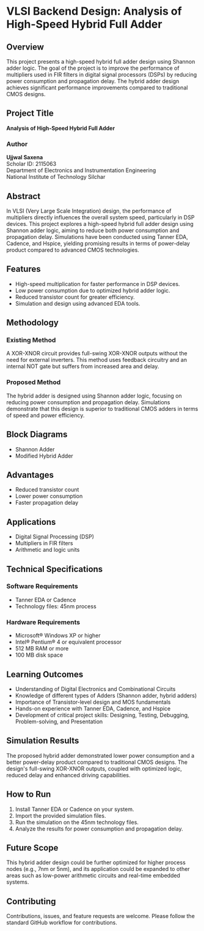 # VLSI Backend Design: Analysis of High-Speed Hybrid Full Adder

## Overview
This project presents a high-speed hybrid full adder design using Shannon adder logic. The goal of the project is to improve the performance of multipliers used in FIR filters in digital signal processors (DSPs) by reducing power consumption and propagation delay. The hybrid adder design achieves significant performance improvements compared to traditional CMOS designs.

## Project Title
**Analysis of High-Speed Hybrid Full Adder**

### Author
**Ujjwal Saxena**  
Scholar ID: 2115063  
Department of Electronics and Instrumentation Engineering  
National Institute of Technology Silchar

## Abstract
In VLSI (Very Large Scale Integration) design, the performance of multipliers directly influences the overall system speed, particularly in DSP devices. This project explores a high-speed hybrid full adder design using Shannon adder logic, aiming to reduce both power consumption and propagation delay. Simulations have been conducted using Tanner EDA, Cadence, and Hspice, yielding promising results in terms of power-delay product compared to advanced CMOS technologies.

## Features
- High-speed multiplication for faster performance in DSP devices.
- Low power consumption due to optimized hybrid adder logic.
- Reduced transistor count for greater efficiency.
- Simulation and design using advanced EDA tools.

## Methodology

### Existing Method
A XOR-XNOR circuit provides full-swing XOR-XNOR outputs without the need for external inverters. This method uses feedback circuitry and an internal NOT gate but suffers from increased area and delay.

### Proposed Method
The hybrid adder is designed using Shannon adder logic, focusing on reducing power consumption and propagation delay. Simulations demonstrate that this design is superior to traditional CMOS adders in terms of speed and power efficiency.

## Block Diagrams
- Shannon Adder
- Modified Hybrid Adder

## Advantages
- Reduced transistor count
- Lower power consumption
- Faster propagation delay

## Applications
- Digital Signal Processing (DSP)
- Multipliers in FIR filters
- Arithmetic and logic units

## Technical Specifications

### Software Requirements
- Tanner EDA or Cadence
- Technology files: 45nm process

### Hardware Requirements
- Microsoft® Windows XP or higher
- Intel® Pentium® 4 or equivalent processor
- 512 MB RAM or more
- 100 MB disk space

## Learning Outcomes
- Understanding of Digital Electronics and Combinational Circuits
- Knowledge of different types of Adders (Shannon adder, hybrid adders)
- Importance of Transistor-level design and MOS fundamentals
- Hands-on experience with Tanner EDA, Cadence, and Hspice
- Development of critical project skills: Designing, Testing, Debugging, Problem-solving, and Presentation

## Simulation Results
The proposed hybrid adder demonstrated lower power consumption and a better power-delay product compared to traditional CMOS designs. The design's full-swing XOR-XNOR outputs, coupled with optimized logic, reduced delay and enhanced driving capabilities.

## How to Run
1. Install Tanner EDA or Cadence on your system.
2. Import the provided simulation files.
3. Run the simulation on the 45nm technology files.
4. Analyze the results for power consumption and propagation delay.

## Future Scope
This hybrid adder design could be further optimized for higher process nodes (e.g., 7nm or 5nm), and its application could be expanded to other areas such as low-power arithmetic circuits and real-time embedded systems.

## Contributing
Contributions, issues, and feature requests are welcome. Please follow the standard GitHub workflow for contributions.
